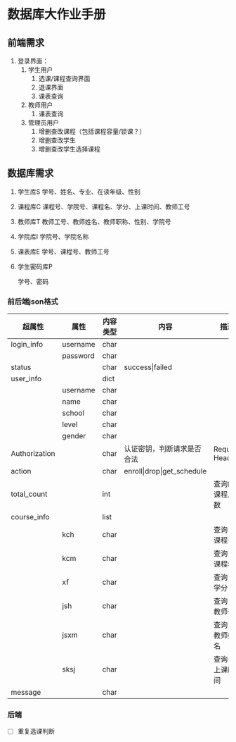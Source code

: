 # 数据库大作业手册

## 前端需求

1. 登录界面：
   1. 学生用户
      1. 选课/课程查询界面
      2. 退课界面
      3. 课表查询
   2. 教师用户
      1. 课表查询
   3. 管理员用户
      1. 增删查改课程（包括课程容量/锁课？）
      2. 增删查改学生
      3. 增删查改学生选择课程

## 数据库需求

1. 学生库S
   学号、姓名、专业、在读年级、性别
2. 课程库C
   课程号、学院号、课程名、学分、上课时间、教师工号
3. 教师库T
   教师工号、教师姓名、教师职称、性别、学院号
4. 学院库I
   学院号、学院名称
5. 课表库E
   学号、课程号、教师工号
6. 学生密码库P

   学号、密码

### 前后端json格式

| 超属性        | 属性     | 内容类型 | 内容                       | 描述           |
| ------------- | -------- | -------- | -------------------------- | -------------- |
| login_info    | username | char     |                            |                |
|               | password | char     |                            |                |
| status        |          | char     | success\|failed            |                |
| user_info     |          | dict     |                            |                |
|               | username | char     |                            |                |
|               | name     | char     |                            |                |
|               | school   | char     |                            |                |
|               | level    | char     |                            |                |
|               | gender   | char     |                            |                |
| Authorization |          | char     | 认证密钥，判断请求是否合法 | Request Header |
| action        |          | char     | enroll\|drop\|get_schedule |                |
| total_count   |          | int      |                            | 查询的课程总数 |
| course_info   |          | list     |                            |                |
|               | kch      | char     |                            | 查询：课程号   |
|               | kcm      | char     |                            | 查询：课程名   |
|               | xf       | char     |                            | 查询：学分     |
|               | jsh      | char     |                            | 查询：教师号   |
|               | jsxm     | char     |                            | 查询：教师姓名 |
|               | sksj     | char     |                            | 查询：上课时间 |
| message       |          | char     |                            |                |

### 后端

* [ ] 重复选课判断

